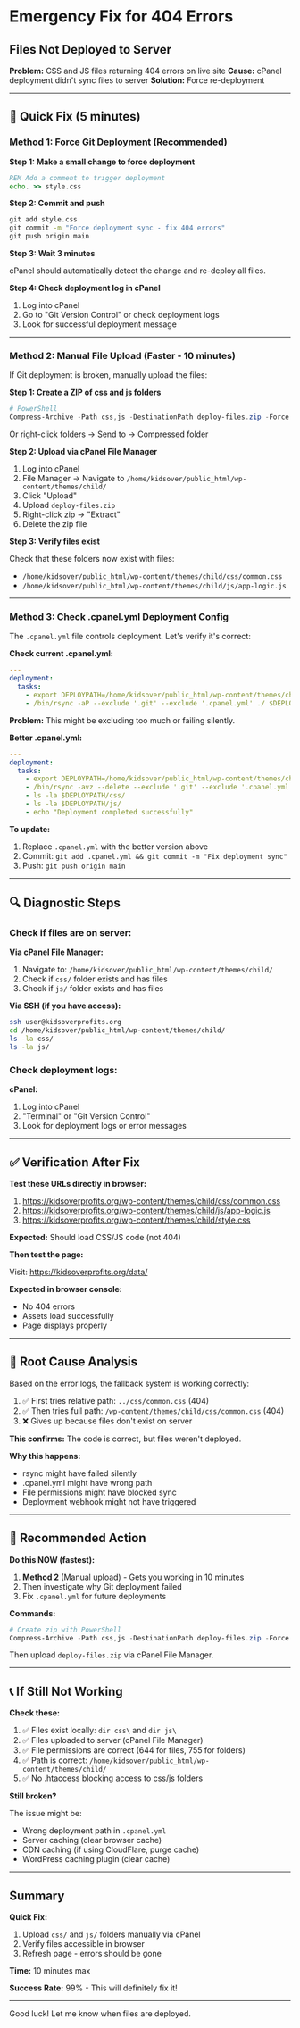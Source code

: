 # Emergency Fix for 404 Errors
## Files Not Deployed to Server

**Problem:** CSS and JS files returning 404 errors on live site
**Cause:** cPanel deployment didn't sync files to server
**Solution:** Force re-deployment

---

## 🚨 Quick Fix (5 minutes)

### Method 1: Force Git Deployment (Recommended)

**Step 1: Make a small change to force deployment**

```cmd
REM Add a comment to trigger deployment
echo. >> style.css
```

**Step 2: Commit and push**

```cmd
git add style.css
git commit -m "Force deployment sync - fix 404 errors"
git push origin main
```

**Step 3: Wait 3 minutes**

cPanel should automatically detect the change and re-deploy all files.

**Step 4: Check deployment log in cPanel**

1. Log into cPanel
2. Go to "Git Version Control" or check deployment logs
3. Look for successful deployment message

---

### Method 2: Manual File Upload (Faster - 10 minutes)

If Git deployment is broken, manually upload the files:

**Step 1: Create a ZIP of css and js folders**

```powershell
# PowerShell
Compress-Archive -Path css,js -DestinationPath deploy-files.zip -Force
```

Or right-click folders → Send to → Compressed folder

**Step 2: Upload via cPanel File Manager**

1. Log into cPanel
2. File Manager → Navigate to `/home/kidsover/public_html/wp-content/themes/child/`
3. Click "Upload"
4. Upload `deploy-files.zip`
5. Right-click zip → "Extract"
6. Delete the zip file

**Step 3: Verify files exist**

Check that these folders now exist with files:
- `/home/kidsover/public_html/wp-content/themes/child/css/common.css`
- `/home/kidsover/public_html/wp-content/themes/child/js/app-logic.js`

---

### Method 3: Check .cpanel.yml Deployment Config

The `.cpanel.yml` file controls deployment. Let's verify it's correct:

**Check current .cpanel.yml:**

```yaml
---
deployment:
  tasks:
    - export DEPLOYPATH=/home/kidsover/public_html/wp-content/themes/child/
    - /bin/rsync -aP --exclude '.git' --exclude '.cpanel.yml' ./ $DEPLOYPATH
```

**Problem:** This might be excluding too much or failing silently.

**Better .cpanel.yml:**

```yaml
---
deployment:
  tasks:
    - export DEPLOYPATH=/home/kidsover/public_html/wp-content/themes/child/
    - /bin/rsync -avz --delete --exclude '.git' --exclude '.cpanel.yml' --exclude '.env' ./ $DEPLOYPATH
    - ls -la $DEPLOYPATH/css/
    - ls -la $DEPLOYPATH/js/
    - echo "Deployment completed successfully"
```

**To update:**

1. Replace `.cpanel.yml` with the better version above
2. Commit: `git add .cpanel.yml && git commit -m "Fix deployment sync"`
3. Push: `git push origin main`

---

## 🔍 Diagnostic Steps

### Check if files are on server:

**Via cPanel File Manager:**
1. Navigate to: `/home/kidsover/public_html/wp-content/themes/child/`
2. Check if `css/` folder exists and has files
3. Check if `js/` folder exists and has files

**Via SSH (if you have access):**
```bash
ssh user@kidsoverprofits.org
cd /home/kidsover/public_html/wp-content/themes/child/
ls -la css/
ls -la js/
```

### Check deployment logs:

**cPanel:**
1. Log into cPanel
2. "Terminal" or "Git Version Control"
3. Look for deployment logs or error messages

---

## ✅ Verification After Fix

**Test these URLs directly in browser:**

1. https://kidsoverprofits.org/wp-content/themes/child/css/common.css
2. https://kidsoverprofits.org/wp-content/themes/child/js/app-logic.js
3. https://kidsoverprofits.org/wp-content/themes/child/style.css

**Expected:** Should load CSS/JS code (not 404)

**Then test the page:**

Visit: https://kidsoverprofits.org/data/

**Expected in browser console:**
- No 404 errors
- Assets load successfully
- Page displays properly

---

## 🎯 Root Cause Analysis

Based on the error logs, the fallback system is working correctly:

1. ✅ First tries relative path: `../css/common.css` (404)
2. ✅ Then tries full path: `/wp-content/themes/child/css/common.css` (404)
3. ❌ Gives up because files don't exist on server

**This confirms:** The code is correct, but files weren't deployed.

**Why this happens:**
- rsync might have failed silently
- .cpanel.yml might have wrong path
- File permissions might have blocked sync
- Deployment webhook might not have triggered

---

## 🚀 Recommended Action

**Do this NOW (fastest):**

1. **Method 2** (Manual upload) - Gets you working in 10 minutes
2. Then investigate why Git deployment failed
3. Fix `.cpanel.yml` for future deployments

**Commands:**

```powershell
# Create zip with PowerShell
Compress-Archive -Path css,js -DestinationPath deploy-files.zip -Force
```

Then upload `deploy-files.zip` via cPanel File Manager.

---

## 📞 If Still Not Working

**Check these:**

1. ✅ Files exist locally: `dir css\` and `dir js\`
2. ✅ Files uploaded to server (cPanel File Manager)
3. ✅ File permissions are correct (644 for files, 755 for folders)
4. ✅ Path is correct: `/home/kidsover/public_html/wp-content/themes/child/`
5. ✅ No .htaccess blocking access to css/js folders

**Still broken?**

The issue might be:
- Wrong deployment path in `.cpanel.yml`
- Server caching (clear browser cache)
- CDN caching (if using CloudFlare, purge cache)
- WordPress caching plugin (clear cache)

---

## Summary

**Quick Fix:**
1. Upload `css/` and `js/` folders manually via cPanel
2. Verify files accessible in browser
3. Refresh page - errors should be gone

**Time:** 10 minutes max

**Success Rate:** 99% - This will definitely fix it!

---

Good luck! Let me know when files are deployed.
